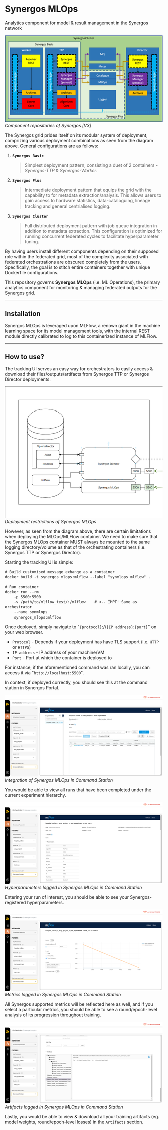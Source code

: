 # Synergos MLOps

Analytics component for model & result management in the Synergos network

![Synergos Components](./docs/images/synergos_modules.png)*Component repositories of Synergos [V3]*

The Synergos grid prides itself on its modular system of deployment, comprizing various deployment combinations as seen from the diagram above. General configurations are as follows:
1. **`Synergos Basic`** 
    > Simplest deployment pattern, consisting a duet of 2 containers - *Synergos-TTP* & *Synergos-Worker*. 
2. **`Synergos Plus`**
    > Intermediate deployment pattern that equips the grid with the capability to for metadata extraction/analysis. This allows users to gain access to hardware statistics, data-cataloguing, lineage tracking and general centrialised logging.
3. **`Synergos Cluster`**
    > Full distributed deployment pattern with job queue integration in addition to metadata extraction. This configuration is optimized for running concurrent federated cycles to facilitate hyperparameter tuning.

By having users install different components depending on their supposed role within the federated grid, most of the complexity associated with federated orchestrations are obscured completely from the users. Specifically, the goal is to stitch entire containers together with unique Dockerfile configurations.

This repository governs **Synergos MLOps** (i.e. ML Operations), the primary analytics component for monitoring & managing federated outputs for the Synergos grid.

---

## Installation
Synergos MLOps is leveraged upon MLFlow, a renown giant in the machine learning space for its model management tools, with the internal REST module directly calibrated to log to this containerized instance of MLFlow.

---

## How to use?
The tracking UI serves an easy way for orchestrators to easily access & download their files/outputs/artifacts from Synergos TTP or Synergos Director deployments.

![Deployment restrictions for Synergos MLOps](./docs/images/mlops_deployment.png)*Deployment restrictions of Synergos MLOps*


However, as seen from the diagram above, there are certain limitations when deploying the MLOps/MLFlow container. We need to make sure that the Synergos MLOps container MUST always be mounted to the same logging directory/volume as that of the orchestrating containers (i.e. Synergos TTP or Synergos Director). 

Starting the tracking UI is simple: 

```
# Build customised message exhange as a container
docker build -t synergos_mlops:mlflow --label "synmlops_mlflow" .

# Run container
docker run --rm 
    -p 5500:5500 
    -v /path/to/mlflow_test/:/mlflow    # <-- IMPT! Same as orchestrator
    --name synmlops 
    synergos_mlops:mlflow
```

Once deployed, simply navigate to "`{protocol}`://`{IP address}`:`{port}`" on your web browser.
    
- `Protocol` - Depends if your deployment has have TLS support (i.e. `HTTP` or `HTTPS`)
- `IP address` - IP address of your machine/VM
- `Port` - Port at which the container is deployed to


For instance, if the aforementioned command was ran locally, you can access it via "`http://localhost:5500`".

In context, if deployed correctly, you should see this at the command station in Synergos Portal.

![Representation of Synergos MLOps](./docs/images/command_station_mlflow.png)*Integration of Synergos MLOps in Command Station*

You would be able to view all runs that have been completed under the current experiment hierarchy.

![Hyperparameters logged in Synergos MLOps](./docs/images/command_station_mlflow_params.png)*Hyperparameters logged in Synergos MLOps in Command Station*

Entering your run of interest, you should be able to see your Synergos-registered hyperparameters.

![Metrics logged in Synergos MLOps](./docs/images/command_station_mlflow_metrics.png)*Metrics logged in Synergos MLOps in Command Station*

All Synergos supported metrics will be reflected here as well, and if you select a particular metrics, you should be able to see a round/epoch-level analysis of its progression throughout training.

![Artifacts logged in Synergos MLOps](./docs/images/command_station_mlflow_artifacts.png)*Artifacts logged in Synergos MLOps in Command Station*

Lastly, you would be able to view & download all your training artifacts (eg. model weights, round/epoch-level losses) in the `Artifacts` section.